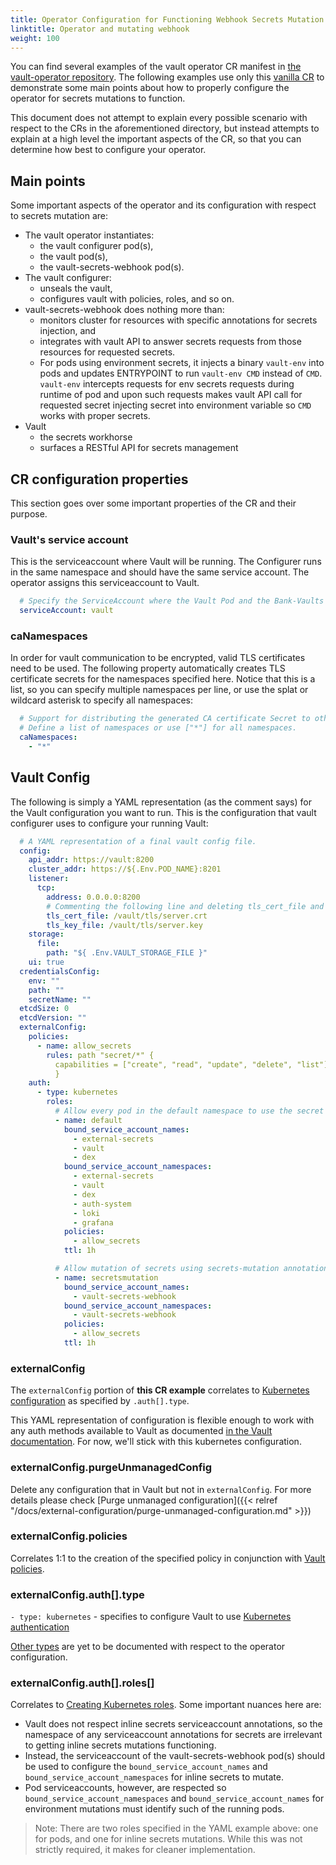 ```yaml
---
title: Operator Configuration for Functioning Webhook Secrets Mutation
linktitle: Operator and mutating webhook
weight: 100
---
```


You can find several examples of the vault operator CR manifest in
[the vault-operator repository](https://github.com/bank-vaults/vault-operator/tree/main/deploy/examples). The following examples use only this [vanilla CR](https://github.com/bank-vaults/vault-operator/blob/main/deploy/examples/cr.yaml)
to demonstrate some main points about how to properly configure the
operator for secrets mutations to function.

This document does not attempt to explain every possible scenario with respect to
the CRs in the aforementioned directory, but instead attempts to explain at
a high level the important aspects of the CR, so that you can determine how best to configure your operator.

## Main points

Some important aspects of the operator and its configuration with respect to secrets
mutation are:

  * The vault operator instantiates:
    * the vault configurer pod(s),
    * the vault pod(s),
    * the vault-secrets-webhook pod(s).
  * The vault configurer:
    * unseals the vault,
    * configures vault with policies, roles, and so on.
  * vault-secrets-webhook does nothing more than:
    * monitors cluster for resources with specific annotations for secrets injection, and
    * integrates with vault API to answer secrets requests from those resources for
      requested secrets.
    * For pods using environment secrets, it injects a binary `vault-env` into pods
      and updates ENTRYPOINT to run `vault-env CMD` instead of `CMD`.
      `vault-env` intercepts requests for env secrets requests during runtime of
      pod and upon such requests makes vault API call for requested secret
      injecting secret into environment variable so `CMD` works with proper
      secrets.
  * Vault
    * the secrets workhorse
    * surfaces a RESTful API for secrets management

## CR configuration properties

This section goes over some important properties of the CR and their purpose.

### Vault's service account

This is the serviceaccount where Vault will be running. The Configurer runs
in the same namespace and should have the same service account. The operator
assigns this serviceaccount to Vault.

```yaml
  # Specify the ServiceAccount where the Vault Pod and the Bank-Vaults configurer/unsealer is running
  serviceAccount: vault
```

### caNamespaces

In order for vault communication to be encrypted, valid TLS certificates need to
be used. The following property automatically creates TLS certificate secrets for
the namespaces specified here. Notice that this is a list, so you can
specify multiple namespaces per line, or use the splat or wildcard asterisk to
specify all namespaces:

```yaml
  # Support for distributing the generated CA certificate Secret to other namespaces.
  # Define a list of namespaces or use ["*"] for all namespaces.
  caNamespaces:
    - "*"
```

## Vault Config

The following is simply a YAML representation (as the comment says) for the
Vault configuration you want to run. This is the configuration that vault
configurer uses to configure your running Vault:

```yaml
  # A YAML representation of a final vault config file.
  config:
    api_addr: https://vault:8200
    cluster_addr: https://${.Env.POD_NAME}:8201
    listener:
      tcp:
        address: 0.0.0.0:8200
        # Commenting the following line and deleting tls_cert_file and tls_key_file disables TLS
        tls_cert_file: /vault/tls/server.crt
        tls_key_file: /vault/tls/server.key
    storage:
      file:
        path: "${ .Env.VAULT_STORAGE_FILE }"
    ui: true
  credentialsConfig:
    env: ""
    path: ""
    secretName: ""
  etcdSize: 0
  etcdVersion: ""
  externalConfig:
    policies:
      - name: allow_secrets
        rules: path "secret/*" {
          capabilities = ["create", "read", "update", "delete", "list"]
          }
    auth:
      - type: kubernetes
        roles:
          # Allow every pod in the default namespace to use the secret kv store
          - name: default
            bound_service_account_names:
              - external-secrets
              - vault
              - dex
            bound_service_account_namespaces:
              - external-secrets
              - vault
              - dex
              - auth-system
              - loki
              - grafana
            policies:
              - allow_secrets
            ttl: 1h

          # Allow mutation of secrets using secrets-mutation annotation to use the secret kv store
          - name: secretsmutation
            bound_service_account_names:
              - vault-secrets-webhook
            bound_service_account_namespaces:
              - vault-secrets-webhook
            policies:
              - allow_secrets
            ttl: 1h
```

### externalConfig

The `externalConfig` portion of **this CR example** correlates to [Kubernetes
configuration](https://www.vaultproject.io/api/auth/kubernetes#configure-method) as specified by `.auth[].type`.

This YAML representation of configuration is flexible enough to work with any
auth methods available to Vault as documented [in the Vault documentation](https://www.vaultproject.io/api/auth/kubernetes#configure-method).
For now, we'll stick with this kubernetes configuration.

### externalConfig.purgeUnmanagedConfig

Delete any configuration that in Vault but not in `externalConfig`. For more details please check
[Purge unmanaged configuration]({{< relref "/docs/external-configuration/purge-unmanaged-configuration.md" >}})

### externalConfig.policies

Correlates 1:1 to the creation of the specified policy in conjunction with [Vault
policies](https://www.vaultproject.io/api-docs/system/policy).

### externalConfig.auth[].type

`- type: kubernetes` - specifies to configure Vault to use [Kubernetes
authentication](https://www.vaultproject.io/api/auth/kubernetes#configure-method)

[Other types](https://www.vaultproject.io/api/auth) are yet to be documented with respect to the operator
configuration.

### externalConfig.auth[].roles[]

Correlates to [Creating Kubernetes roles](https://www.vaultproject.io/api/auth/kubernetes#create-role). Some important nuances here are:

  * Vault does not respect inline secrets serviceaccount annotations, so the
    namespace of any serviceaccount annotations for secrets are irrelevant to
    getting inline secrets mutations functioning.
  * Instead, the serviceaccount of the vault-secrets-webhook pod(s) should be
    used to configure the `bound_service_account_names` and
    `bound_service_account_namespaces` for inline secrets to mutate.
  * Pod serviceaccounts, however, are respected so
    `bound_service_account_namespaces` and `bound_service_account_names` for
    environment mutations must identify such of the running pods.

> Note: There are two roles specified in the YAML example above: one for pods, and one for inline secrets mutations. While this was not strictly required, it makes for cleaner implementation.
